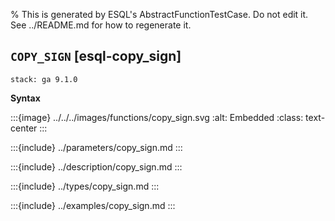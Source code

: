 % This is generated by ESQL's AbstractFunctionTestCase. Do not edit it. See ../README.md for how to regenerate it.

## `COPY_SIGN` [esql-copy_sign]
```{applies_to}
stack: ga 9.1.0
```

**Syntax**

:::{image} ../../../images/functions/copy_sign.svg
:alt: Embedded
:class: text-center
:::


:::{include} ../parameters/copy_sign.md
:::

:::{include} ../description/copy_sign.md
:::

:::{include} ../types/copy_sign.md
:::

:::{include} ../examples/copy_sign.md
:::
